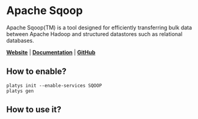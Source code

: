 # Apache Sqoop

Apache Sqoop(TM) is a tool designed for efficiently transferring bulk data between Apache Hadoop and structured datastores such as relational databases.

**[Website](https://sqoop.apache.org/)** | **[Documentation](https://sqoop.apache.org/docs/1.4.7/index.html)** | **[GitHub](https://git-wip-us.apache.org/repos/asf?p=sqoop.gits)**

## How to enable?

```
platys init --enable-services SQOOP
platys gen
```

## How to use it?

